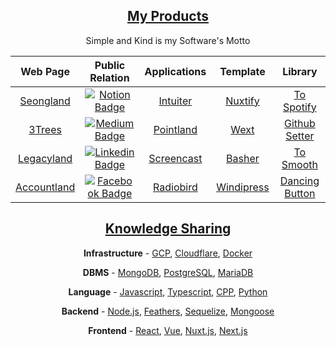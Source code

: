 <h2 align="center"><a href="https://seonglae-slides.vercel.app/2">My Products</a></h2>
<p align="center">Simple and Kind is my Software's Motto</p>
<table align="center">
<thead>
<tr>
<th align="center">Web Page</th>
<th align="center">Public Relation</th>
<th align="center">Applications</th>
<th align="center">Template</th>
<th>Library</th>
</tr>
</thead>

<tbody>
<tr>
<td align="center"><a href="https://www.seongland.com">Seongland</a></td>
<td align="center"><a href="https://next.seongland.com"><img alt="Notion Badge" src="https://img.shields.io/badge/Notion-white?style=round-square&amp;logo=notion&amp;logoColor=black" /></a></td>
<td align="center"><a href="https://github.com/seonglae/intuiter">Intuiter</a></td>
<td align="center"><a href="https://github.com/seonglae/nuxtify">Nuxtify</a></td>
<td align="center"><a href="https://github.com/seonglae/to-spotify">To Spotify</a></td>
</tr>
<tr>
<td align="center"><a href="https://threetrees.cloud">3Trees</a></td>
<td align="center"><a href="https://seongland.medium.com/"><img alt="Medium Badge" src="https://img.shields.io/badge/Medium-black?style=round-square&amp;logo=medium&amp;logoColor=white" /></a></td>
<td align="center"><a href="https://github.com/seongland/pointland">Pointland</a>
</td>
<td align="center"><a href="https://github.com/seonglae/next-windicss">Wext</a></td>
<td align="center"><a href="https://github.com/seonglae/github-setter">Github Setter</a></td>
</tr>
<tr>
<td align="center"><a href="https://legacy.seongland.com">Legacyland</a></td>
<td align="center"><a href="https://www.linkedin.com/in/seonglae/"><img alt="Linkedin Badge" src="https://img.shields.io/badge/LinkedIn-blue?style=round-square&amp;logo=LinkedIn&amp;logoColor=white" /></a></td>
<td align="center"><a href="https://github.com/seonglae/screencast">Screencast</a></td>
<td align="center"><a href="https://github.com/seonglae/basher">Basher</a></td>
<td align="center"><a href="https://github.com/seonglae/to-smooth">To Smooth</a></td>
</tr>
<tr>
<td align="center"><a href="https://account.seongland.com">Accountland</a></td>
<td align="center"><a href="https://www.facebook.com/profile.php?id=100006296858033"><img alt="Facebook Badge" src="https://img.shields.io/badge/Facebook-1877f2?style=round-square&amp;logo=facebook&amp;logoColor=white" /></a></td>
<td align="center"><a href="https://github.com/seonglae/radiobird">Radiobird</a></td>
<td align="center"><a href="https://github.com/seonglae/windipress">Windipress</a></td>
<td align="center"><a href="https://github.com/seonglae/dancing-button">Dancing Button</a></td>
</tr>
</tbody>
</table>

<h2 align="center"><a href="https://seonglae-slides.vercel.app/3
">Knowledge Sharing</a></h2>
<p align="center"><strong>Infrastructure</strong> -
<a href="https://threetrees.cloud/GCP-dc29aee7d3da4cfbaed3f8bce47e8424">GCP</a>,
<a href="https://threetrees.cloud/Cloudflare-878e4d0e330a430f9b2fe653de49c523">Cloudflare</a>,
<a href="https://threetrees.cloud/Docker-103c7b90450f45bda55b9b75d0d9e73a">Docker</a></p>
<p align="center"><strong>DBMS</strong> -
<a href="https://threetrees.cloud/mongoDB-2444695fc9c64c75b982098bbb93b5e1">MongoDB</a>,
<a href="https://threetrees.cloud/PostgreSQL-3ae3f466dca04db5a5e1d1f8560f1cfb">PostgreSQL</a>,
<a href="https://threetrees.cloud/MySQL-baf7441d97e54fb08d931374e9afdfbe">MariaDB</a></p>
<p align="center"><strong>Language</strong> -
<a href="https://threetrees.cloud/JavaScript-d8251729bdf14178bd7f08044cd0810a">Javascript</a>,
<a href="https://threetrees.cloud/Typescript-c30005ca7aeb48189fb2fbf9acad81e3">Typescript</a>,
<a href="https://threetrees.cloud/C-0716826a645c48d6875b047db04ade44">CPP</a>,
<a href="https://threetrees.cloud/Python-620b70e49f334d789295ba5c5ad27878">Python</a></p>
<p align="center"><strong>Backend</strong> -
<a href="https://threetrees.cloud/Node-js-b3411b9468054be79ee52339f9060bb2">Node.js</a>,
<a href="https://threetrees.cloud/Feathers-e1b8acbc3f354aada48afe48e00c222c">Feathers</a>,
<a href="https://threetrees.cloud/sequelize-eb27e316933f437896497aad33634535">Sequelize</a>,
<a href="https://threetrees.cloud/Mongoose-1dd2af4c70254bfb8fc48ffe87dfbfab">Mongoose</a></p>
<p align="center"><strong>Frontend</strong> -
<a href="https://threetrees.cloud/React-6be17656bd6e4fc79074ced55e7f61fd">React</a>,
<a href="https://threetrees.cloud/Vue-f1e411ee22464799b47cad2c83cee06f">Vue</a>,
<a href="https://threetrees.cloud/Nuxt-f622f76b0cb64b3dae70c11ddc544114">Nuxt.js</a>,
<a href="https://threetrees.cloud/Next-js-a75e711438774ea5aaffeb913b3173f0">Next.js</a></p>
